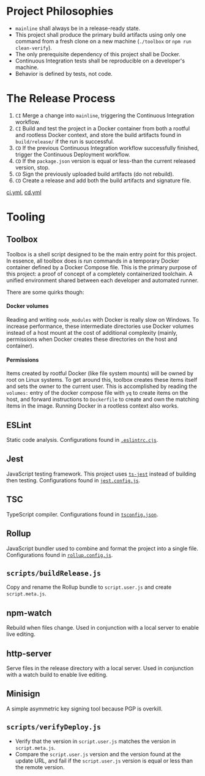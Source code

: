 # Project Philosophies
* `mainline` shall always be in a release-ready state.
* This project shall produce the primary build artifacts using only one command from a fresh clone on a new machine (`./toolbox` or `npm run clean-verify`).
* The only prerequisite dependency of this project shall be Docker.
* Continuous Integration tests shall be reproducible on a developer's machine.
* Behavior is defined by tests, not code.

# The Release Process
1. `CI` Merge a change into `mainline`, triggering the Continuous Integration workflow.
2. `CI` Build and test the project in a Docker container from both a rootful and rootless Docker context, and store the build artifacts found in `build/release/` if the run is successful.
3. `CD` If the previous Continuous Integration workflow successfully finished, trigger the Continuous Deployment workflow.
4. `CD` If the `package.json` version is equal or less-than the current released version, stop.
5. `CD` Sign the previously uploaded build artifacts (do not rebuild).
6. `CD` Create a release and add both the build artifacts and signature file.

[ci.yml][ci-file], [cd.yml][cd-file]

# Tooling

## Toolbox

Toolbox is a shell script designed to be the main entry point for this project. In essence, all toolbox does is run commands in a temporary Docker container defined by a Docker Compose file. This is the primary purpose of this project: a proof of concept of a completely containerized toolchain. A unified environment shared between each developer and automated runner.

There are some quirks though:

#### Docker volumes
Reading and writing `node_modules` with Docker is really slow on Windows. To increase performance, these intermediate directories use Docker volumes instead of a host mount at the cost of additional complexity (mainly, permissions when Docker creates these directories on the host and container).

#### Permissions
Items created by rootful Docker (like file system mounts) will be owned by root on Linux systems. To get around this, toolbox creates these items itself and sets the owner to the current user. This is accomplished by reading the `volumes:` entry of the docker compose file with `yq` to create items on the host, and forward instructions to `Dockerfile` to create and own the matching items in the image. Running Docker in a rootless context also works.

## ESLint
Static code analysis.
Configurations found in [`.eslintrc.cjs`][eslint-file].

## Jest
JavaScript testing framework. This project uses [`ts-jest`][ts-jest-link] instead of building then testing.
Configurations found in [`jest.config.js`][jest-file].

## TSC
TypeScript compiler. Configurations found in [`tsconfig.json`][tsconfig-file].

## Rollup
JavaScript bundler used to combine and format the project into a single file. Configurations found in [`rollup.config.js`][rollup-file].

## `scripts/buildRelease.js`
Copy and rename the Rollup bundle to `script.user.js` and create `script.meta.js`.

## npm-watch
Rebuild when files change. Used in conjunction with a local server to enable live editing.

## http-server
Serve files in the release directory with a local server. Used in conjunction with a watch build to enable live editing.

## Minisign
A simple asymmetric key signing tool because PGP is overkill.

## `scripts/verifyDeploy.js`
* Verify that the version in `script.user.js` matches the version in `script.meta.js`.
* Compare the `script.user.js` version and the version found at the update URL, and fail if the `script.user.js` version is equal or less than the remote version.

[cd-file]: ../workflows/cd.yml
[ci-file]: ../workflows/ci.yml
[eslint-file]: ../../.eslintrc.cjs
[jest-file]: ../../jest.config.js
[rollup-file]: ../../rollup.config.js
[tsconfig-file]: ../../tsconfig.json
[ts-jest-link]: https://www.npmjs.com/package/ts-jest
